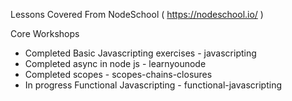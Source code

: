 
Lessons Covered From NodeSchool ( https://nodeschool.io/ )

Core Workshops

- Completed Basic Javascripting exercises - javascripting
- Completed async in node js - learnyounode
- Completed scopes - scopes-chains-closures
- In progress Functional Javascripting - functional-javascripting
